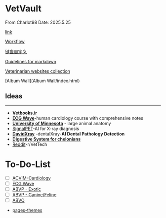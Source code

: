 # VetVault
From Charlot98
Date: 2025.5.25

[link](https://charlot98.github.io/)

[Workflow](Life/Workflow.md)

[键盘自定义](Life/键盘自定义.md)

[Guidelines for markdown](Life/Guidelines_for_markdown.md) 

[Veterinarian websites collection](VetVault/Veterinarian_websites_collection.md)

[Album Wall](Album Wall/index.html)



## Ideas
---
- **[Vetbooks.ir](http://Vetbooks.ir)**
- **[ECG Wave](https://ecgwaves.com/)**-human cardiology course with comprehensive notes
- **[University of Minnesota](https://pressbooks.umn.edu/largeanimalanatomy/chapter/thorax/)** - large animal anatomy
- [SignalPET](https://www.signalpet.com/products/signalray/)-AI for X-ray diagnosis
- **[DavidXray](https://davidxray.com/dental-x-ray-positioning-guide-canine-incisors-101-103/#)** -dentalXray-**AI Dental Pathology Detection**
- [**Digestive System for chelonians**](https://campus.murraystate.edu/faculty/tderting/anatomyatlas/digestiv.htm)
- [Reddit](https://www.reddit.com/r/VetTech/)-r/VetTech


# To-Do-List
- [ ] [ACVIM-Cardiology](https://guides.lib.purdue.edu/c.php?g=798769&p=5710725)
- [ ] [ECG Wave](https://ecgwaves.com/)
- [ ] [ABVP - Exotic](https://guides.lib.purdue.edu/c.php?g=798769&p=5710701)
- [ ] [ABVP - Canine/Feline](https://guides.lib.purdue.edu/c.php?g=798769&p=5710698)
- [ ] [ABVO](https://guides.lib.purdue.edu/c.php?g=798769&p=5710694)

- [pages-themes](https://github.com/pages-themes)
